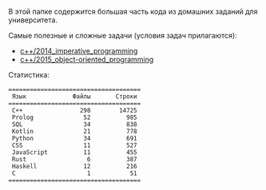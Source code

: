В этой папке содержится большая часть кода из домашних заданий для университета.

Самые полезные и сложные задачи (условия задач прилагаются):
* [c++/2014_imperative_programming](c++/2014_imperative_programming)
* [c++/2015_object-oriented_programming](c++/2015_object-oriented_programming)

Статистика:
```
=====================================
 Язык             Файлы       Строки 
=====================================
 C++                298        14725 
 Prolog              52          985 
 SQL                 34          838 
 Kotlin              21          778 
 Python              34          691 
 CSS                 11          527 
 JavaScript          11          455 
 Rust                 6          387 
 Haskell             12          216 
 C                    1           51 
=====================================
```
